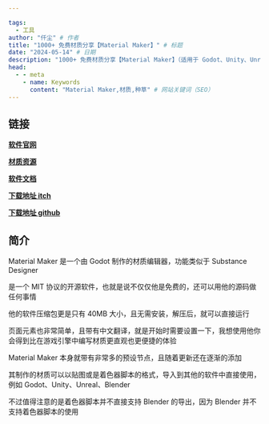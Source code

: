 ```yaml
---

tags:
  - 工具
author: "仟尘" # 作者
title: "1000+ 免费材质分享【Material Maker】" # 标题
date: "2024-05-14" # 日期
description: "1000+ 免费材质分享【Material Maker】（适用于 Godot、Unity、Unreal、Blender）"
head:
  - - meta
    - name: Keywords
      content: "Material Maker,材质,种草" # 网站关键词（SEO）
---
```

## 链接
[**软件官网**](https://www.materialmaker.org/)

[**材质资源**](https://www.materialmaker.org/materials?type=material)

[**软件文档**](https://rodzill4.github.io/material-maker/doc/)

[**下载地址 itch**](https://rodzilla.itch.io/material-maker)

[**下载地址 github**](https://github.com/RodZill4/material-maker/releases)

## 简介
Material Maker 是一个由 Godot 制作的材质编辑器，功能类似于 Substance Designer

是一个 MIT 协议的开源软件，也就是说不仅仅他是免费的，还可以用他的源码做任何事情

他的软件压缩包更是只有 40MB 大小，且无需安装，解压后，就可以直接运行

页面元素也非常简单，且带有中文翻译，就是开始时需要设置一下，我想使用他你会得到比在游戏引擎中编写材质更直观也更便捷的体验

Material Maker 本身就带有非常多的预设节点，且随着更新还在逐渐的添加

其制作的材质可以以贴图或是着色器脚本的格式，导入到其他的软件中直接使用，例如 Godot、Unity、Unreal、Blender

不过值得注意的是着色器脚本并不直接支持 Blender 的导出，因为 Blender 并不支持着色器脚本的使用

<billbill id="BV1dT421S7v8"/>